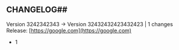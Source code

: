 ## CHANGELOG##
Version 3242342343 -> Version 32432432423432423 | 1 changes</br>Release: [https://google.com](https://google.com)
* 1
